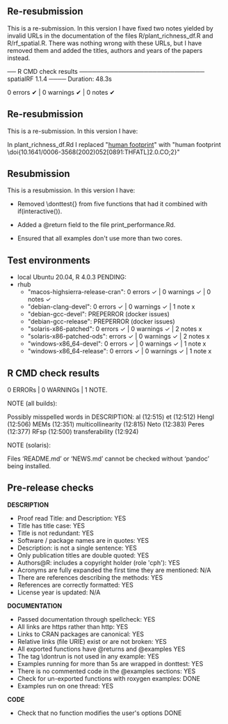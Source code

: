 ## Re-resubmission

This is a re-submission. In this version I have fixed two notes yielded by invalid URLs in the documentation of the files R/plant_richness_df.R and R/rf_spatial.R. There was nothing wrong with these URLs, but I have removed them and added the titles, authors and years of the papers instead.

── R CMD check results ───────────────────────────── spatialRF 1.1.4 ────
Duration: 48.3s

0 errors ✔ | 0 warnings ✔ | 0 notes ✔

## Re-resubmission

This is a re-submission. In this version I have:

In plant_richness_df.Rd I replaced "[human footprint](https://doi.org/10.1641/0006-3568(2002)052[0891:THFATL]2.0.CO;2)" with "human footprint \doi{10.1641/0006-3568(2002)052[0891:THFATL]2.0.CO;2}" 

## Resubmission

This is a resubmission. In this version I have:

* Removed \donttest{} from five functions that had it combined with if(interactive()).

* Added a @return field to the file print_performance.Rd.

* Ensured that all examples don't use more than two cores.

## Test environments

  + local Ubuntu 20.04, R 4.0.3
  PENDING:
  + rhub
    + "macos-highsierra-release-cran": 0 errors ✓ | 0 warnings ✓ | 0 notes ✓
    + "debian-clang-devel": 0 errors ✓ | 0 warnings ✓ | 1 note x
    + "debian-gcc-devel": PREPERROR (docker issues)
    + "debian-gcc-release": PREPERROR (docker issues)
    + "solaris-x86-patched": 0 errors ✓ | 0 warnings ✓ | 2 notes x
    + "solaris-x86-patched-ods":  errors ✓ | 0 warnings ✓ | 2 notes x
    + "windows-x86_64-devel": 0 errors ✓ | 0 warnings ✓ | 1 note x
    + "windows-x86_64-release": 0 errors ✓ | 0 warnings ✓ | 1 note x
  
## R CMD check results
0 ERRORs | 0 WARNINGs | 1 NOTE.

NOTE (all builds):

Possibly misspelled words in DESCRIPTION:
  al (12:515)
  et (12:512)
  Hengl (12:506)
  MEMs (12:351)
  multicollinearity (12:815)
  Neto (12:383)
  Peres (12:377)
  RFsp (12:500)
  transferability (12:924)
  
NOTE (solaris):

Files ‘README.md’ or ‘NEWS.md’ cannot be checked without ‘pandoc’ being installed.
  
## Pre-release checks

**DESCRIPTION**

  + Proof read Title: and Description:                               YES
  + Title has title case:                                            YES
  + Title is not redundant:                                          YES
  + Software / package names are in quotes:                          YES
  + Description: is not a single sentence:                           YES
  + Only publication titles are double quoted:                       YES
  + Authors@R: includes a copyright holder (role 'cph'):             YES
  + Acronyms are fully expanded the first time they are mentioned:   N/A
  + There are references describing the methods:                     YES
  + References are correctly formatted:                              YES
  + License year is updated:                                         N/A 
  
**DOCUMENTATION**
  
  + Passed documentation through spellcheck:                        YES
  + All links are https rather than http:                           YES
  + Links to CRAN packages are canonical:                           YES
  + Relative links (file URIE) exist or are not broken:             YES
  + All exported functions have @returns and @examples              YES
  + The tag \dontrun is not used in any example:                    YES
  + Examples running for more than 5s are wrapped in donttest:      YES
  + There is no commented code in the @examples sections:           YES
  + Check for un-exported functions with roxygen examples:          DONE
  + Examples run on one thread:                                     YES


**CODE**

  + Check that no function modifies the user's options     DONE
